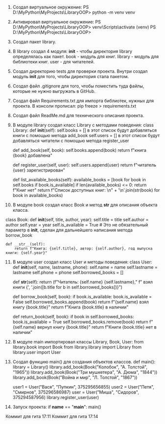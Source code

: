 1. Создал виртуальное окружение:
   PS D:\MyPython\MyProjects\LibraryOOP> python -m venv venv

2. Активировал виртуальное окружение:
   PS D:\MyPython\MyProjects\LibraryOOP> venv\Scripts\activate
   (venv) PS D:\MyPython\MyProjects\LibraryOOP>

3. Создал пакет library.

4. В library создал 4 модуля:
   __init__ - чтобы директория library определялась как пакет.
   book - модуль для книг.
   library - модуль для библиотеки книг.
   user - для читателей.

5. Создал директорию tests для проверки проекта. Внутри создал модуль __init__ для того,
   чтобы директория стала пакетом.

6. Создал файл .gitignore для того, чтобы поместить туда файлы, которые не нужно
   выгружать в GitHub.

7. Создал файл Requirements.txt для импорта библиотек, нужных для проекта.
   В консоли прописал: pip freeze > requirements.txt

8. Создал файл ReadMe.md для технического описания проекта.

9. В модуле library создал класс Library с методами поведения:
   class Library:
    def __init__(self):
        self.books = [] в этот список будут добавляться книги с помощью метода add_book
        self.users = [] в этот список будут добавляться читатели с помощью метода register_user

    def add_book(self, book):
        self.books.append(book)
        return f"книга {book} добавлена"

    def register_user(self, user):
        self.users.append(user)
        return f"читатель {user} зарегистрирован"

    def list_available_books(self):
        available_books = [book for book in self.books if book.is_available]
        if len(available_books) <= 0:
            return f"Книг нет"
        return f"Список доступных книг: \n" + '\n'.join(str(book) for book in available_books)


10. В модуле book создал класс Book и метод __str__ для описания объекта класса.

   class Book:
    def __init__(self, title, author, year):
        self.title = title
        self.author = author
        self.year = year
        self.is_available = True # Это не обязательный параметр в __init__, сделан для дальнейшего написания
                                   метода borrow_book

    def __str__(self):
        return f"Книга: {self.title}, автор: {self.author}, год выпуска книги: {self.year}"

11. В модуле user создал класс User и методы поведения:
class User:
    def __init__(self, name, lastname, phone):
        self.name = name
        self.lastname = lastname
        self.phone = phone
        self.borrowed_books = []

    def __str__(self):
        return (f"Читатель: {self.name} {self.lastname},"
                f" взял книги {', '.join([b.title for b in self.borrowed_books])}")

    def borrow_book(self, book):
        if book.is_available:
            book.is_available = False
            self.borrowed_books.append(book)
            return f"{self.name} взял книгу {book.title}"
        return f"Книга {book.title} в наличии"

    def return_book(self, book):
        if book in self.borrowed_books:
            book.is_available = True
            self.borrowed_books.remove(book)
            return f"{self.name} вернул книгу {book.title}"
        return f"Книги {book.title} нет в наличии"
    
12. В модуле main импортировал классы Library, Book, User:
    from library.book import Book
    from library.library import Library
    from library.user import User

13. Создал функцию main() для создания объектов классов.
    def main(): 
    library = Library()
    library.add_book(Book("Колобок", "А. Толстой", "1965"))
    library.add_book(Book("Три мушкетера", "А. Дюма", "1844"))
    library.add_book(Book("Война и мир", "Л. Толстой", "1867"))

    user1 = User("Вася", "Пупкин", 375295656855)
    user2 = User("Петя", "Смирнов", 375296586987)
    user = User("Миша", "Сидоров", 375294587956)
    library.register_user(user)

14. Запуск проекта:
    if __name__ == "__main__":
    main()

Коммит для гита 17:11
Коммит для гита 17:14